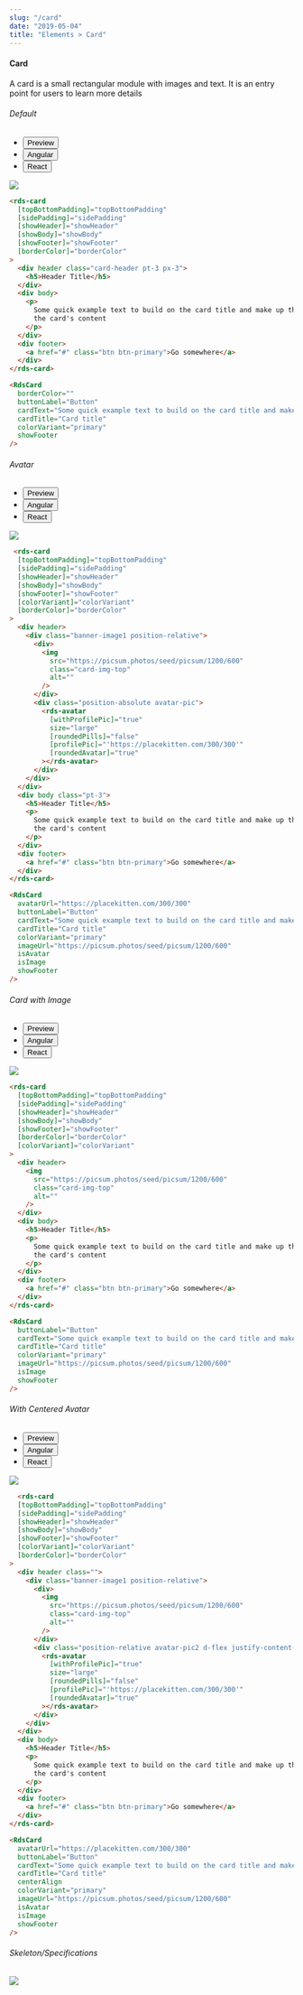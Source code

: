 ```yaml
---
slug: "/card"
date: "2019-05-04"
title: "Elements > Card"
---
```

<!-- CSS only -->
<link href="https://cdn.jsdelivr.net/npm/bootstrap@5.1.3/dist/css/bootstrap.min.css" rel="stylesheet" integrity="sha384-1BmE4kWBq78iYhFldvKuhfTAU6auU8tT94WrHftjDbrCEXSU1oBoqyl2QvZ6jIW3" crossorigin="anonymous">
<link rel="stylesheet" href="../../../../../../../raaghu/src/assets/css/style-elements.css">
<link rel="stylesheet" href="../../../../../../../raaghu/src/assets/css/main.css">




#### Card

<p class="">A card is a small rectangular module with images and text. It is an entry point for users to learn more details</p>

<section class="py-4">
    <h6>Default</h6>
    <div class="py-3">
      <div class="cust-tabs">
        <ul class="nav nav-tabs" id="myTab" role="tablist">
          <li class="nav-item" role="presentation">
            <button class="nav-link active" id="PreviewBasic-tab" data-bs-toggle="tab" data-bs-target="#PreviewBasic" type="button" role="tab" aria-controls="PreviewBasic" aria-selected="true">Preview </button>
          </li>
          <li class="nav-item" role="presentation">
            <button class="nav-link" id="AngularBasic-tab" data-bs-toggle="tab" data-bs-target="#AngularBasic" type="button" role="tab" aria-controls="AngularBasic" aria-selected="false"><i class="bi bi-code-slash" style="font-size:1.0rem"></i>Angular</button>
          </li>
          <li class="nav-item" role="presentation">
            <button class="nav-link" id="ReactBasic-tab" data-bs-toggle="tab" data-bs-target="#ReactBasic" type="button" role="tab" aria-controls="ReactBasic" aria-selected="false"><i class="bi bi-code-slash" style="font-size:1.0rem"></i>React</button>
          </li>
        </ul>
      </div>
      <div class="tab-content card border" id="myTabContent">
        <div class="tab-pane fade show active" id="PreviewBasic" role="tabpanel" aria-labelledby="PreviewBasic-tab">
         <div class="contents  p-5">
              <div class="row">
               <div class="col-md-12">
                <img src="/images/card-basic.png" class="img-fluid w-100"></div>
              </div>
             </div>
        </div>
        <div class="tab-pane fade show" id="AngularBasic" role="tabpanel" aria-labelledby="AngularBasic-tab">
          <div class="contents bg-code">
<div class="row m-0">

```html
<rds-card
  [topBottomPadding]="topBottomPadding"
  [sidePadding]="sidePadding"
  [showHeader]="showHeader"
  [showBody]="showBody"
  [showFooter]="showFooter"
  [borderColor]="borderColor"
>
  <div header class="card-header pt-3 px-3">
    <h5>Header Title</h5>
  </div>
  <div body>
    <p>
      Some quick example text to build on the card title and make up the bulk of
      the card's content
    </p>
  </div>
  <div footer>
    <a href="#" class="btn btn-primary">Go somewhere</a>
  </div>
</rds-card>
```
</div>
</div>
  </div>
  <!-- React start -->

  <div class="tab-pane fade show" id="ReactBasic" role="tabpanel" aria-labelledby="ReactBasic-tab">
    <div class="contents bg-code">

<div class="row m-0">

```html
<RdsCard
  borderColor=""
  buttonLabel="Button"
  cardText="Some quick example text to build on the card title and make up the bulk of the card's content."
  cardTitle="Card title"
  colorVariant="primary"
  showFooter
/>
```

</div>
          </div>
        </div>
        <!-- React end -->
        </div>
      </div>
    </div>
  </section>
   


   <section class="py-4">
    <h6>Avatar</h6>
    <div class="py-3">
      <div class="cust-tabs">
         <ul class="nav nav-tabs" id="myTab" role="tablist">
          <li class="nav-item" role="presentation">
            <button class="nav-link active" id="PreviewWithAvtar-tab" data-bs-toggle="tab" data-bs-target="#PreviewWithAvtar" type="button" role="tab" aria-controls="PreviewWithAvtar" aria-selected="true">Preview </button>
          </li>
          <li class="nav-item" role="presentation">
            <button class="nav-link" id="AngularWithAvtar-tab" data-bs-toggle="tab" data-bs-target="#AngularWithAvtar" type="button" role="tab" aria-controls="AngularBasic" aria-selected="false"><i class="bi bi-code-slash" style="font-size:1.0rem"></i>Angular</button>
          </li>
           <li class="nav-item" role="presentation">
            <button class="nav-link" id="ReactAvatar-tab" data-bs-toggle="tab" data-bs-target="#ReactAvatar" type="button" role="tab" aria-controls="ReactAvatar" aria-selected="false"><i class="bi bi-code-slash" style="font-size:1.0rem"></i>React</button>
          </li>
        </ul>
      </div>
      <div class="tab-content card border" id="myTabContent">
        <div class="tab-pane fade show active" id="PreviewWithAvtar" role="tabpanel" aria-labelledby="PreviewWithAvtar-tab">
         <div class="contents  p-5">
             <div class="row">
             <div class="col-md-12">
                  <img src="/images/card-avatar.png"class="img-fluid w-50"> 
                  </div>                                
           </div>               
         </div>
        </div>
        <div class="tab-pane fade show" id="AngularWithAvtar" role="tabpanel" aria-labelledby="AngularWithAvtar-tab">
          <div class="contents bg-code">
<div class="row m-0">

```html
 <rds-card
  [topBottomPadding]="topBottomPadding"
  [sidePadding]="sidePadding"
  [showHeader]="showHeader"
  [showBody]="showBody"
  [showFooter]="showFooter"
  [colorVariant]="colorVariant"
  [borderColor]="borderColor"
>
  <div header>
    <div class="banner-image1 position-relative">
      <div>
        <img
          src="https://picsum.photos/seed/picsum/1200/600"
          class="card-img-top"
          alt=""
        />
      </div>
      <div class="position-absolute avatar-pic">
        <rds-avatar
          [withProfilePic]="true"
          size="large"
          [roundedPills]="false"
          [profilePic]="'https://placekitten.com/300/300'"
          [roundedAvatar]="true"
        ></rds-avatar>
      </div>
    </div>
  </div>
  <div body class="pt-3">
    <h5>Header Title</h5>
    <p>
      Some quick example text to build on the card title and make up the bulk of
      the card's content
    </p>
  </div>
  <div footer>
    <a href="#" class="btn btn-primary">Go somewhere</a>
  </div>
</rds-card>
```
</div>
</div>
  </div>
  
  <!-- React start -->

  <div class="tab-pane fade show" id="ReactAvatar" role="tabpanel" aria-labelledby="ReactAvatar-tab">
    <div class="contents bg-code">

<div class="row m-0">

```html
<RdsCard
  avatarUrl="https://placekitten.com/300/300"
  buttonLabel="Button"
  cardText="Some quick example text to build on the card title and make up the bulk of the card's content."
  cardTitle="Card title"
  colorVariant="primary"
  imageUrl="https://picsum.photos/seed/picsum/1200/600"
  isAvatar
  isImage
  showFooter
/>
```

</div>
          </div>
        </div>
        <!-- React end -->
        </div>
      </div>
    </div>
  </section>

<section class="py-4">
    <h6>Card with Image</h6>
    <div class="py-3">
      <div class="cust-tabs">
        <ul class="nav nav-tabs" id="myTab" role="tablist">
          <li class="nav-item" role="presentation">
            <button class="nav-link active" id="PreviewImage-tab" data-bs-toggle="tab" data-bs-target="#PreviewImage" type="button" role="tab" aria-controls="PreviewImage" aria-selected="true">Preview </button>
          </li>
          <li class="nav-item" role="presentation">
            <button class="nav-link" id="AngularImage-tab" data-bs-toggle="tab" data-bs-target="#AngularImage" type="button" role="tab" aria-controls="AngularImage" aria-selected="false"><i class="bi bi-code-slash" style="font-size:1.0rem"></i>Angular</button>
          </li>
           <li class="nav-item" role="presentation">
            <button class="nav-link" id="ReactCardImg-tab" data-bs-toggle="tab" data-bs-target="#ReactCardImg" type="button" role="tab" aria-controls="ReactCardImg" aria-selected="false"><i class="bi bi-code-slash" style="font-size:1.0rem"></i>React</button>
          </li>
        </ul>
      </div>
      <div class="tab-content card border" id="myTabContent">
        <div class="tab-pane fade show active" id="PreviewImage" role="tabpanel" aria-labelledby="PreviewImage-tab">
         <div class="contents  p-5">
              <div class="row">
               <div class="col-md-12">
                <img src="/images/card-with-image.png" class="img-fluid w-50"></div>
              </div>
             </div>
        </div>
        <div class="tab-pane fade show" id="AngularImage" role="tabpanel" aria-labelledby="AngularImage-tab">
          <div class="contents bg-code">
<div class="row m-0">

```html
<rds-card
  [topBottomPadding]="topBottomPadding"
  [sidePadding]="sidePadding"
  [showHeader]="showHeader"
  [showBody]="showBody"
  [showFooter]="showFooter"
  [borderColor]="borderColor"
  [colorVariant]="colorVariant"
>
  <div header>
    <img
      src="https://picsum.photos/seed/picsum/1200/600"
      class="card-img-top"
      alt=""
    />
  </div>
  <div body>
    <h5>Header Title</h5>
    <p>
      Some quick example text to build on the card title and make up the bulk of
      the card's content
    </p>
  </div>
  <div footer>
    <a href="#" class="btn btn-primary">Go somewhere</a>
  </div>
</rds-card>
```
</div>
</div>
  </div>
   <!-- React start -->

  <div class="tab-pane fade show" id="ReactCardImg" role="tabpanel" aria-labelledby="ReactCardImg-tab">
    <div class="contents bg-code">

<div class="row m-0">

```html
<RdsCard
  buttonLabel="Button"
  cardText="Some quick example text to build on the card title and make up the bulk of the card's content."
  cardTitle="Card title"
  colorVariant="primary"
  imageUrl="https://picsum.photos/seed/picsum/1200/600"
  isImage
  showFooter
/>
```

</div>
          </div>
        </div>
        <!-- React end -->
        </div>
      </div>
    </div>
  </section>
   


<section class="py-4">
    <h6>With Centered Avatar</h6>
    <div class="py-3">
      <div class="cust-tabs">
        <ul class="nav nav-tabs" id="myTab" role="tablist">
          <li class="nav-item" role="presentation">
            <button class="nav-link active" id="PreviewWithAvtarCenter-tab" data-bs-toggle="tab" data-bs-target="#PreviewWithAvtarCenter" type="button" role="tab" aria-controls="PreviewWithAvtarCenter" aria-selected="true">Preview </button>
          </li>
          <li class="nav-item" role="presentation">
            <button class="nav-link" id="AngularWithAvtarCenter-tab" data-bs-toggle="tab" data-bs-target="#AngularWithAvtarCenter" type="button" role="tab" aria-controls="AngularWithAvtarCenter" aria-selected="false"><i class="bi bi-code-slash" style="font-size:1.0rem"></i>Angular</button>
          </li>
           <li class="nav-item" role="presentation">
            <button class="nav-link" id="ReactCenterAvatar-tab" data-bs-toggle="tab" data-bs-target="#ReactCenterAvatar" type="button" role="tab" aria-controls="ReactCenterAvatar" aria-selected="false"><i class="bi bi-code-slash" style="font-size:1.0rem"></i>React</button>
          </li>
        </ul>
      </div>
      <div class="tab-content card border" id="myTabContent">
        <div class="tab-pane fade show active" id="PreviewWithAvtarCenter" role="tabpanel" aria-labelledby="PreviewWithAvtarCenter-tab">
         <div class="contents p-5">
              <div class="tab-pane fade show active" id="PreviewWithAvtarCenter" role="tabpanel" aria-labelledby="preview-tab">
   <div class="contents  p-5">
    <div class="row">
    <div class="col-md-12">
         <img src="/images/card-avatar-center.png"class="img-fluid w-50">  
         </div> 
   </div> 
   </div>
  </div>
  </div>
      </div>
        <div class="tab-pane fade show" id="AngularWithAvtarCenter" role="tabpanel" aria-labelledby="AngularWithAvtarCenter-tab">
          <div class="contents bg-code">
<div class="row m-0">

```html
  <rds-card
  [topBottomPadding]="topBottomPadding"
  [sidePadding]="sidePadding"
  [showHeader]="showHeader"
  [showBody]="showBody"
  [showFooter]="showFooter"
  [colorVariant]="colorVariant"
  [borderColor]="borderColor"
>
  <div header class="">
    <div class="banner-image1 position-relative">
      <div>
        <img
          src="https://picsum.photos/seed/picsum/1200/600"
          class="card-img-top"
          alt=""
        />
      </div>
      <div class="position-relative avatar-pic2 d-flex justify-content-center">
        <rds-avatar
          [withProfilePic]="true"
          size="large"
          [roundedPills]="false"
          [profilePic]="'https://placekitten.com/300/300'"
          [roundedAvatar]="true"
        ></rds-avatar>
      </div>
    </div>
  </div>
  <div body>
    <h5>Header Title</h5>
    <p>
      Some quick example text to build on the card title and make up the bulk of
      the card's content
    </p>
  </div>
  <div footer>
    <a href="#" class="btn btn-primary">Go somewhere</a>
  </div>
</rds-card>
```
</div>

  </div>
        </div>
        <!-- React start -->
        <div class="tab-pane fade show" id="ReactCenterAvatar" role="tabpanel" aria-labelledby="ReactCenterAvatar-tab">
          <div class="contents bg-code">
    <div class="row m-0">

```html
<RdsCard
  avatarUrl="https://placekitten.com/300/300"
  buttonLabel="Button"
  cardText="Some quick example text to build on the card title and make up the bulk of the card's content."
  cardTitle="Card title"
  centerAlign
  colorVariant="primary"
  imageUrl="https://picsum.photos/seed/picsum/1200/600"
  isAvatar
  isImage
  showFooter
/>
```

</div>
          </div>
        </div>
      <!-- React End -->
      </div>
    </div>
  </section>



<section class="py-4">
<h6>Skeleton/Specifications</h6>
<div class="py-3">
 <div class="card border p-5">
  <div class="row">
      <div class="col-md-12">
        <img src="/images/card-skeleton.png" class="img-fluid">
     </div>
   </div>
   </div>
 </div>
</div>	

  </section>
  
<!-- JavaScript Bundle with Popper -->
<script src="https://cdn.jsdelivr.net/npm/@popperjs/core@2.9.2/dist/umd/popper.min.js" integrity="sha384-IQsoLXl5PILFhosVNubq5LC7Qb9DXgDA9i+tQ8Zj3iwWAwPtgFTxbJ8NT4GN1R8p" crossorigin="anonymous"></script><script src="https://cdn.jsdelivr.net/npm/bootstrap@5.0.2/dist/js/bootstrap.min.js" integrity="sha384-cVKIPhGWiC2Al4u+LWgxfKTRIcfu0JTxR+EQDz/bgldoEyl4H0zUF0QKbrJ0EcQF" crossorigin="anonymous"></script>

